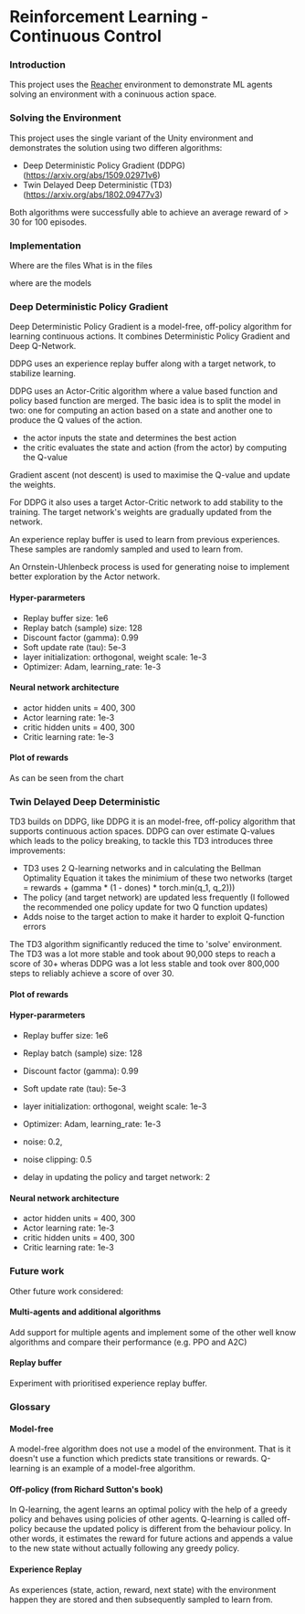 
# Reinforcement Learning - Continuous Control

### Introduction

This project uses the [Reacher](https://github.com/Unity-Technologies/ml-agents/blob/master/docs/Learning-Environment-Examples.md#reacher) environment to demonstrate ML agents solving an environment with a coninuous action space.


### Solving the Environment

This project uses the single variant of the Unity environment and demonstrates the solution using two differen algorithms:
- Deep Deterministic Policy Gradient (DDPG) (https://arxiv.org/abs/1509.02971v6)
- Twin Delayed Deep Deterministic (TD3) (https://arxiv.org/abs/1802.09477v3)

Both algorithms were successfully able to achieve an average reward of > 30 for 100 episodes.


### Implementation
Where are the files
What is in the files

where are the models

### Deep Deterministic Policy Gradient
Deep Deterministic Policy Gradient is a model-free, off-policy algorithm for learning continuous actions. It combines Deterministic Policy Gradient and Deep Q-Network. 

DDPG uses an experience replay buffer along with a target network, to stabilize learning.

DDPG uses an Actor-Critic algorithm where a value based function and policy based function are merged.
The basic idea is to split the model in two: one for computing an action based on a state and another one to produce the Q values of the action.


- the actor inputs the state and determines the best action
- the critic evaluates the state and action (from the actor) by computing the Q-value 
     
Gradient ascent (not descent) is used to maximise the Q-value and update the weights.

For DDPG it also uses a target Actor-Critic network to add stability to the training. The target network's weights are gradually updated from the network.

An experience replay buffer is used to learn from previous experiences. These samples are randomly sampled and used to learn from.

An Ornstein-Uhlenbeck process is used for generating noise to implement better exploration by the Actor network.


#### Hyper-pararmeters

- Replay buffer size: 1e6
- Replay batch (sample) size:  128 
- Discount factor (gamma): 0.99
- Soft update rate (tau): 5e-3
- layer initialization: orthogonal,  weight scale: 1e-3 
- Optimizer: Adam, learning_rate: 1e-3

#### Neural network architecture
- actor hidden units = 400, 300
- Actor learning rate: 1e-3
- critic hidden units = 400, 300
- Critic learning rate: 1e-3

#### Plot of rewards

As can be seen from the chart  


### Twin Delayed Deep Deterministic 
TD3 builds on DDPG, like DDPG it is an model-free, off-policy algorithm that supports continuous action spaces. DDPG can over estimate Q-values which leads to the policy breaking, to tackle this TD3 introduces three improvements:
- TD3 uses 2 Q-learning networks and in calculating the Bellman Optimality Equation it takes the minimium of these two networks (target = rewards + (gamma * (1 - dones) * torch.min(q_1, q_2)))
- The policy (and target network) are updated less frequently (I followed the recommended one policy update for two Q function updates)
- Adds noise to the target action to make it harder to exploit Q-function errors

The TD3 algorithm significantly reduced the time to 'solve' environment. The TD3 was a lot more stable and took about 90,000 steps to reach a score of 30+ wheras DDPG was a lot less stable and took over 800,000 steps to reliably achieve a score of over 30.

#### Plot of rewards

#### Hyper-pararmeters

- Replay buffer size: 1e6
- Replay batch (sample) size:  128 
- Discount factor (gamma): 0.99
- Soft update rate (tau): 5e-3
- layer initialization: orthogonal,  weight scale: 1e-3 
- Optimizer: Adam, learning_rate: 1e-3

- noise: 0.2,
- noise clipping: 0.5
- delay in updating the policy and target network: 2

#### Neural network architecture
- actor hidden units = 400, 300
- Actor learning rate: 1e-3
- critic hidden units = 400, 300
- Critic learning rate: 1e-3

### Future work
Other future work considered:
#### Multi-agents and additional algorithms
Add support for multiple agents and implement some of the other well know algorithms and compare their performance (e.g. PPO and A2C)

#### Replay buffer
Experiment with prioritised experience replay buffer.


### Glossary 

#### Model-free
A model-free algorithm does not use a model of the environment. That is it doesn't use a function which predicts state transitions or rewards.
Q-learning is an example of a model-free algorithm.
#### Off-policy (from Richard Sutton's book)
In Q-learning, the agent learns an optimal policy with the help of a greedy policy and behaves using policies of other agents. Q-learning is called off-policy because the updated policy is different from the behaviour policy. In other words, it estimates the reward for future actions and appends a value to the new state without actually following any greedy policy.
#### Experience Replay
As experiences (state, action, reward, next state) with the environment happen they are stored and then subsequently sampled to learn from.
